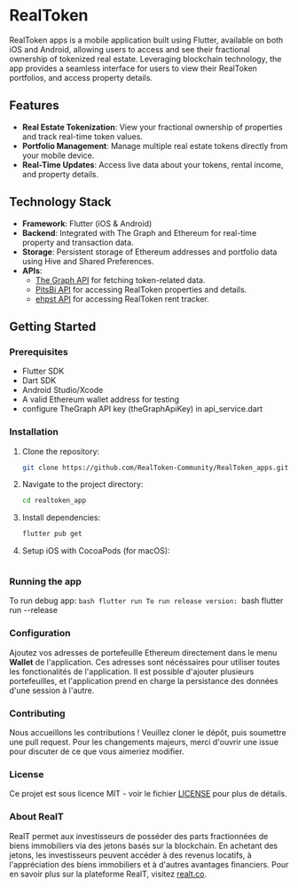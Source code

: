 # RealToken

RealToken apps is a mobile application built using Flutter, available on both iOS and Android, allowing users to access and see their fractional ownership of tokenized real estate. Leveraging blockchain technology, the app provides a seamless interface for users to view their RealToken portfolios, and access property details.

## Features

- **Real Estate Tokenization**: View your fractional ownership of properties and track real-time token values.
- **Portfolio Management**: Manage multiple real estate tokens directly from your mobile device.
- **Real-Time Updates**: Access live data about your tokens, rental income, and property details.

## Technology Stack

- **Framework**: Flutter (iOS & Android)
- **Backend**: Integrated with The Graph and Ethereum for real-time property and transaction data.
- **Storage**: Persistent storage of Ethereum addresses and portfolio data using Hive and Shared Preferences.
- **APIs**: 
  - [The Graph API](https://gateway-arbitrum.network.thegraph.com) for fetching token-related data.
  - [PitsBi API](https://pitswap-api.herokuapp.com) for accessing RealToken properties and details.
  - [ehpst API](https://ehpst.duckdns.org) for accessing RealToken rent tracker.


## Getting Started

### Prerequisites

- Flutter SDK
- Dart SDK
- Android Studio/Xcode
- A valid Ethereum wallet address for testing
- configure TheGraph API key (theGraphApiKey) in api_service.dart

### Installation

1. Clone the repository:
   ```bash
   git clone https://github.com/RealToken-Community/RealToken_apps.git
2. Navigate to the project directory:
    ```bash
    cd realtoken_app
3. Install dependencies:
    ```bash
    flutter pub get
4. Setup iOS with CocoaPods (for macOS):
    ```bash
### Running the app
To run debug app:
    ```bash
    flutter run
To run release version:
    ```bash
    flutter run --release

### Configuration
Ajoutez vos adresses de portefeuille Ethereum directement dans le menu **Wallet** de l'application. Ces adresses sont nécéssaires pour utiliser toutes les fonctionalités de l'application. Il est possible d'ajouter plusieurs portefeuilles, et l'application prend en charge la persistance des données d'une session à l'autre.

### Contributing

Nous accueillons les contributions ! Veuillez cloner le dépôt, puis soumettre une pull request. Pour les changements majeurs, merci d'ouvrir une issue pour discuter de ce que vous aimeriez modifier.

### License

Ce projet est sous licence MIT - voir le fichier [LICENSE](LICENSE) pour plus de détails.

### About RealT

RealT permet aux investisseurs de posséder des parts fractionnées de biens immobiliers via des jetons basés sur la blockchain. En achetant des jetons, les investisseurs peuvent accéder à des revenus locatifs, à l'appréciation des biens immobiliers et à d'autres avantages financiers. Pour en savoir plus sur la plateforme RealT, visitez [realt.co](https://realt.co).


